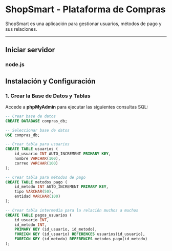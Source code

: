 # ShopSmart - Plataforma de Compras

ShopSmart es una aplicación para gestionar usuarios, métodos de pago y sus relaciones.

---
## Iniciar servidor

### node.js

## Instalación y Configuración

### 1. Crear la Base de Datos y Tablas

Accede a **phpMyAdmin** para ejecutar las siguientes consultas SQL:

```sql
-- Crear base de datos
CREATE DATABASE compras_db;

-- Seleccionar base de datos
USE compras_db;

-- Crear tabla para usuarios
CREATE TABLE usuarios (
    id_usuario INT AUTO_INCREMENT PRIMARY KEY,
    nombre VARCHAR(100),
    correo VARCHAR(100)
);

-- Crear tabla para métodos de pago
CREATE TABLE metodos_pago (
    id_metodo INT AUTO_INCREMENT PRIMARY KEY,
    tipo VARCHAR(50),
    entidad VARCHAR(100)
);

-- Crear tabla intermedia para la relación muchos a muchos
CREATE TABLE pagos_usuarios (
    id_usuario INT,
    id_metodo INT,
    PRIMARY KEY (id_usuario, id_metodo),
    FOREIGN KEY (id_usuario) REFERENCES usuarios(id_usuario),
    FOREIGN KEY (id_metodo) REFERENCES metodos_pago(id_metodo)
);
